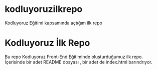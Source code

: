 # kodluyoruzilkrepo
Kodluyoruz Eğitimi kapsamında açtığım ilk repo

#  Kodluyoruz İlk Repo
Bu repo Kodluyoruz Front-End Eğitiminde oluşturduğumuz ilk repo. İçerisinde bir adet README dosyası , bir adet de index.html barındrıyor.

